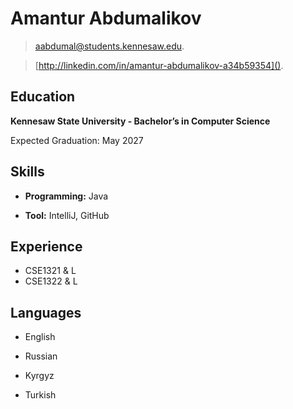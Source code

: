 # **Amantur Abdumalikov**

> [aabdumal@students.kennesaw.edu]().


> [http://linkedin.com/in/amantur-abdumalikov-a34b59354]().


## Education 
**Kennesaw State University - Bachelor’s in Computer Science**


Expected Graduation: May 2027

## Skills
- **Programming:** Java

  
- **Tool:** IntelliJ, GitHub

## Experience 
- CSE1321 & L
- CSE1322 & L

## Languages 
- English

  
- Russian

  
- Kyrgyz


- Turkish
